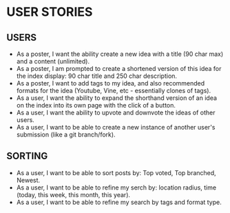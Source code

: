 # USER STORIES

## USERS

* As a poster, I want the ability create a new idea with a title (90 char max) and a content (unlimited).
* As a poster, I am prompted to create a shortened version of this idea for the index display: 90 char title and 250 char description.
* As a poster, I want to add tags to my idea, and also recommended formats for the idea (Youtube, Vine, etc - essentially clones of tags).
* As a user, I want the ability to expand the shorthand version of an idea on the index into its own page with the click of a button.
* As a user, I want the ability to upvote and downvote the ideas of other users.
* As a user, I want to be able to create a new instance of another user's submission (like a git branch/fork).


## SORTING

* As a user, I want to be able to sort posts by: Top voted, Top branched, Newest.
* As a user, I want to be able to refine my serch by: location radius, time (today, this week, this month, this year).
* As a user, I want to be able to refine my search by tags and format type.
